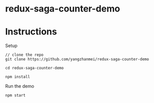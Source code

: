 # redux-saga-counter-demo

# Instructions

Setup

```
// clone the repo
git clone https://github.com/yangzhanmei/redux-saga-counter-demo

cd redux-saga-counter-demo

npm install
```

Run the demo

```
npm start
```
